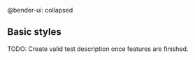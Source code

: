 @bender-ui: collapsed
## Basic styles
TODO: Create valid test description once features are finished.
